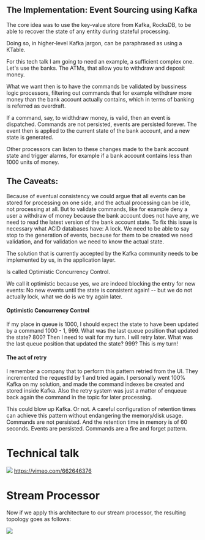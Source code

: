 
## The Implementation: Event Sourcing using Kafka
The core idea was to use the key-value store from Kafka, RocksDB, to be able to recover the state of any entity during stateful processing.

Doing so, in higher-level Kafka jargon, can be paraphrased as using a KTable.

For this tech talk I am going to need an example, a sufficient complex one.
Let's use the banks. The ATMs, that allow you to withdraw and deposit money.

What we want then is to have the commands be validated by bussiness logic processors, filtering out commands that for example withdraw more money than the bank account actually contains, which in terms of banking is referred as overdraft.

If a command, say, to widthdraw money, is valid, then an event is dispatched. Commands are not persisted, events are persisted forever.
The event then is applied to the current state of the bank account, and a new state is generated.

Other processors can listen to these changes made to the bank account state and trigger alarms, for example if a bank account contains less than 1000 units of money.

## The Caveats:
Because of eventual consistency we could argue that all events can be stored for processing on one side, and the actual processing can be idle, not processing at all.
But to validate commands, like for example deny a user a withdraw of money because the bank account does not have any, we need to read the latest version of the bank account state.
To fix this issue is necessary what ACID databases have: A lock.
We need to be able to say stop to the generation of events, because for them to be created we need validation, and for validation we need to know the actual state.

The solution that is currently accepted by the Kafka community needs to be implemented by us, in the application layer.

Is called Optimistic Concurrency Control.

We call it optimistic because yes, we are indeed blocking the entry for new events: No new events until the state is consistent again! -- but we do not actually lock, what we do is we try again later.

#### Optimistic Concurrency Control
If my place in queue is 1000, I should expect the state to have been updated by a command 1000 - 1, 999.
What was the last queue position that updated the state? 800? Then I need to wait for my turn. I will retry later.
What was the last queue position that updated the state? 999? This is my turn!

#### The act of retry
I remember a company that to perform this pattern retried from the UI. They incremented the requestId by 1 and tried again.
I personally went 100% Kafka on my solution, and made the command indexes be created and stored inside Kafka.
Also the retry system was just a matter of enqueue back again the command in the topic for later processing.

This could blow up Kafka. Or not. A careful configuration of retention times can achieve this pattern without endangering the memory/disk usage.
Commands are not persisted. And the retention time in memory is of 60 seconds. Events are persisted. Commands are a fire and forget pattern.

# Technical talk
![](https://videoapi-muybridge.vimeocdn.com/animated-thumbnails/image/9533e3cd-a743-4535-bb27-22f4b5e2f705.gif?ClientID=vimeo-core-prod&Date=1641400794&Signature=537a12d7e214d3d21969a921d4415b0de304df2f)
https://vimeo.com/662646376

# Stream Processor 
Now if we apply this architecture to our stream processor, the resulting 
topology goes as follows:

![](https://user-images.githubusercontent.com/9152392/168374986-60036f60-5037-4944-93d2-9b678d8f93e5.png)
